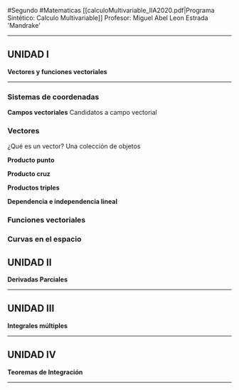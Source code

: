 #Segundo #Matematicas
[[calculoMultivariable_IIA2020.pdf|Programa Sintético: Calculo Multivariable]]
Profesor: Miguel Abel Leon Estrada 'Mandrake'
____

## UNIDAD I
__Vectores y funciones vectoriales__
____
### Sistemas de coordenadas
__Campos vectoriales__
Candidatos a campo vectorial
### Vectores
¿Qué es un vector?
Una colección de objetos 

__Producto punto__

__Producto cruz__

__Productos triples__

__Dependencia e independencia lineal__

### Funciones vectoriales


### Curvas en el espacio


## UNIDAD II
__Derivadas Parciales__
____

## UNIDAD III
__Integrales múltiples__
____

## UNIDAD IV
__Teoremas de Integración__
____

